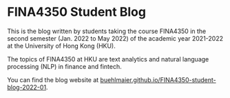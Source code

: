 # FINA4350 Student Blog

This is the blog written by students taking the course FINA4350 in the second semester (Jan. 2022 to May 2022) of the academic year 2021-2022 at the University of Hong Kong (HKU).

The topics of FINA4350 at HKU are text analytics and natural language processing (NLP) in finance and fintech. 

You can find the blog website at [buehlmaier.github.io/FINA4350-student-blog-2022-01](https://buehlmaier.github.io/FINA4350-student-blog-2022-01). 
